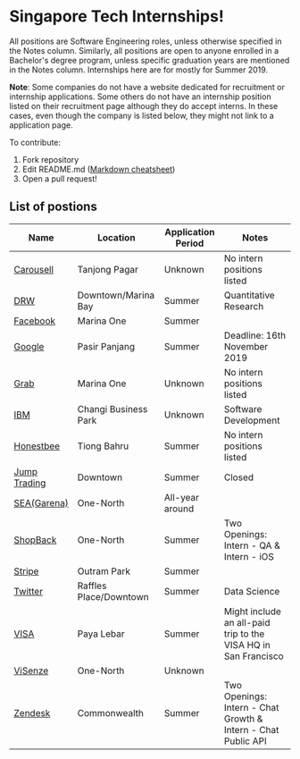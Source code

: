 
# Singapore Tech Internships!

All positions are Software Engineering roles, unless otherwise specified in the Notes column. Similarly, all positions are open to anyone enrolled in a Bachelor's degree program, unless specific graduation years are mentioned in the Notes column. Internships here are for mostly for Summer 2019.

**Note**: Some companies do not have a website dedicated for recruitment or internship applications. Some others do not have an internship position listed on their recruitment page although they do accept interns. In these cases, even though the company is listed below, they might not link to a application page.

To contribute:
1. Fork repository
2. Edit README.md ([Markdown cheatsheet](https://github.com/tchapi/markdown-cheatsheet/blob/master/README.md))
4. Open a pull request!


## List of postions
| Name | Location | Application Period | Notes  |
|---|---|---|---|
| [Carousell](https://careers.carousell.com/)  | Tanjong Pagar | Unknown | No intern positions listed |
| [DRW](https://boards.greenhouse.io/drw/jobs/1321748)  | Downtown/Marina Bay | Summer | Quantitative Research |
| [Facebook](https://www.facebook.com/careers/jobs/178530879678166/)  | Marina One | Summer |  |
| [Google](https://careers.google.com/jobs/results/6704630719119360-software-engineering-intern-summer-2019)  | Pasir Panjang | Summer | Deadline: 16th November 2019 |
| [Grab](https://grab.careers/team-engineering/?tm=Engineering)  | Marina One | Unknown | No intern positions listed |
|[IBM](https://careers.ibm.com/ShowJob/Id/472126/Software-Developer-Intern/?utm_campaign=google_jobs_apply&utm_source=google_jobs_apply&utm_medium=organic) | Changi Business Park | Unknown | Software Development |
| [Honestbee](https://careers.honestbee.com/departments/job/)  | Tiong Bahru | Summer | No intern positions listed |
| [Jump Trading](https://www.jumptrading.com/jobs.html)  | Downtown | Summer | Closed |
| [SEA(Garena)](https://career.seagroup.com/programs?pos=LIP-area)  | One-North | All-year around | |
| [ShopBack](http://careers.shopback.com/singapore)  | One-North | Summer | Two Openings: Intern - QA & Intern - iOS |
| [Stripe](https://stripe.com/jobs/positions/engineering-intern-singapore)  | Outram Park | Summer | |
| [Twitter](https://careers.twitter.com/en/work-for-twitter/201812/intern-data-science-singapore-.html)  | Raffles Place/Downtown | Summer | Data Science |
| [VISA](https://www.visa.co.in/careers/job-details.jobid.743999675740916.deptid.868537.html)  | Paya Lebar | Summer | Might include an all-paid trip to the VISA HQ in San Francisco |
| [ViSenze](https://visenze.workable.com/j/E0ED8C637D)  | One-North | Unknown | |
| [Zendesk](https://www.zendesk.com/jobs/singapore/)  | Commonwealth | Summer | Two Openings: Intern - Chat Growth & Intern - Chat Public API |
